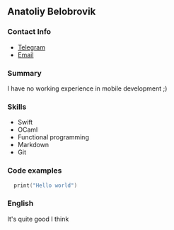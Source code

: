 ## Anatoliy Belobrovik

### Contact Info

- [Telegram](https://t.me/lizuchiykotik)
- [Email](emailto:anatoliybelobrovik@gmail.com)

### Summary

I have no working experience in mobile development ;)

### Skills

- Swift
- OCaml
- Functional programming
- Markdown
- Git

### Code examples

```swift
  print("Hello world")
```

### English

It's quite good I think
